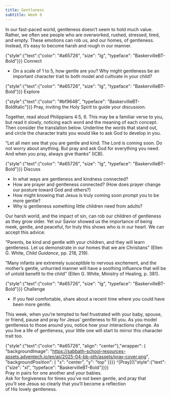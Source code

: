 ```yaml
---
title: Gentleness
subtitle: Week 9
---
```


In our fast-paced world, gentleness doesn’t seem to hold much value. Rather, we often see people who are overworked, rushed, stressed, tired, and empty. These emotions can rob us, and our homes, of gentleness. Instead, it’s easy to become harsh and rough in our manner.

{"style":{"text":{"color": "#a65726", "size": "lg", "typeface": "BaskervilleBT-Bold"}}}
Connect

+ On a scale of 1 to 5, how gentle are you? Why might gentleness be an important character trait to both model and cultivate in your child?

{"style":{"text":{"color": "#a65726", "size": "lg", "typeface": "BaskervilleBT-Bold"}}}
Explore

{"style":{"text":{"color": "#bf9648", "typeface": "BaskervilleBT-BoldItalic"}}}
Pray, inviting the Holy Spirit to guide your discussion.

Together, read aloud Philippians 4:5, 6. This may be a familiar verse to you, but read it slowly, noticing each word and the meaning of each concept. Then consider the translation below. Underline the words that stand out, and circle the character traits you would like to ask God to develop in you.

“Let all men see that you are gentle and kind. The Lord is coming soon. Do not worry about anything. But pray and ask God for everything you need. And when you pray, always give thanks” (ICB).

{"style":{"text":{"color": "#a65726", "size": "lg", "typeface": "BaskervilleBT-Bold"}}}
Discuss

+ In what ways are gentleness and kindness connected?
+ How are prayer and gentleness connected? (How does prayer change our posture toward God and others?)
+ How might knowing that Jesus is truly coming soon prompt you to be more gentle?
+ Why is gentleness something little children need from adults?

Our harsh world, and the impact of sin, can rob our children of gentleness as they grow older. Yet our Savior showed us the importance of being meek, gentle, and peaceful, for truly this shows who is in our heart. We can accept this advice:

“Parents, be kind and gentle with your children, and they will learn gentleness. Let us demonstrate in our homes that we are Christians” (Ellen G. White, _Child Guidance_, pp. 218, 219).

“Many infants are extremely susceptible to nervous excitement, and the mother’s gentle, unhurried manner will have a soothing influence that will be of untold benefit to the child” (Ellen G. White, Ministry of Healing, p. 381).

{"style":{"text":{"color": "#a65726", "size": "lg", "typeface": "BaskervilleBT-Bold"}}}
Challenge

+ If you feel comfortable, share about a recent time where you could have been more gentle.

This week, when you’re tempted to feel frustrated with your baby, spouse, or friend, pause and pray for Jesus’ gentleness to fill you. As you model gentleness to those around you, notice how your interactions change. As you live a life of gentleness, your little one will start to mirror this character trait too.

{"style":{"text":{"color": "#a65726", "align": "center"},"wrapper": { "backgroundImage": "https://sabbath-school-resources-assets.adventech.io/en/aij/2025-04-bb-pth/assets/pray-cover.png", "backgroundPosition": { "x": "center", "y": "top" }}}}
^[Pray]({"style":{"text":{"size": "xl", "typeface": "BaskervilleBT-Bold"}}})\
Pray in pairs for one another and your babies.\
Ask for forgiveness for times you’ve not been gentle, and pray that\
you’ll see Jesus so clearly that you’ll become a reflection\
of His lovely gentleness.